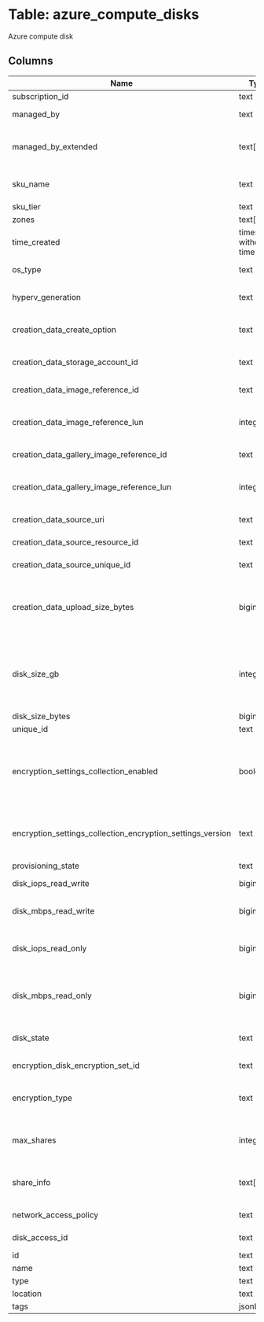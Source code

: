 
# Table: azure_compute_disks
Azure compute disk
## Columns
| Name        | Type           | Description  |
| ------------- | ------------- | -----  |
|subscription_id|text|Azure subscription id|
|managed_by|text|A relative URI containing the ID of the VM that has the disk attached|
|managed_by_extended|text[]|List of relative URIs containing the IDs of the VMs that have the disk attached maxShares should be set to a value greater than one for disks to allow attaching them to multiple VMs|
|sku_name|text|The sku name Possible values include: 'StandardLRS', 'PremiumLRS', 'StandardSSDLRS', 'UltraSSDLRS'|
|sku_tier|text|The sku tier|
|zones|text[]|The Logical zone list for Disk|
|time_created|timestamp without time zone|The time when the disk was created|
|os_type|text|The Operating System type Possible values include: 'Windows', 'Linux'|
|hyperv_generation|text|The hypervisor generation of the Virtual Machine Applicable to OS disks only Possible values include: 'V1', 'V2'|
|creation_data_create_option|text|This enumerates the possible sources of a disk's creation Possible values include: 'Empty', 'Attach', 'FromImage', 'Import', 'Copy', 'Restore', 'Upload'|
|creation_data_storage_account_id|text|Required if createOption is Import The Azure Resource Manager identifier of the storage account containing the blob to import as a disk|
|creation_data_image_reference_id|text|A relative uri containing either a Platform Image Repository or user image reference|
|creation_data_image_reference_lun|integer|If the disk is created from an image's data disk, this is an index that indicates which of the data disks in the image to use For OS disks, this field is null|
|creation_data_gallery_image_reference_id|text|A relative uri containing either a Platform Image Repository or user image reference|
|creation_data_gallery_image_reference_lun|integer|If the disk is created from an image's data disk, this is an index that indicates which of the data disks in the image to use For OS disks, this field is null|
|creation_data_source_uri|text|If createOption is Import, this is the URI of a blob to be imported into a managed disk|
|creation_data_source_resource_id|text|If createOption is Copy, this is the ARM id of the source snapshot or disk|
|creation_data_source_unique_id|text|If this field is set, this is the unique id identifying the source of this resource|
|creation_data_upload_size_bytes|bigint|If createOption is Upload, this is the size of the contents of the upload including the VHD footer This value should be between 20972032 (20 MiB + 512 bytes for the VHD footer) and 35183298347520 bytes (32 TiB + 512 bytes for the VHD footer)|
|disk_size_gb|integer|If creationDatacreateOption is Empty, this field is mandatory and it indicates the size of the disk to create If this field is present for updates or creation with other options, it indicates a resize Resizes are only allowed if the disk is not attached to a running VM, and can only increase the disk's size|
|disk_size_bytes|bigint|The size of the disk in bytes This field is read only|
|unique_id|text|Unique Guid identifying the resource|
|encryption_settings_collection_enabled|boolean|Set this flag to true and provide DiskEncryptionKey and optional KeyEncryptionKey to enable encryption Set this flag to false and remove DiskEncryptionKey and KeyEncryptionKey to disable encryption If EncryptionSettings is null in the request object, the existing settings remain unchanged|
|encryption_settings_collection_encryption_settings_version|text|Describes what type of encryption is used for the disks Once this field is set, it cannot be overwritten '10' corresponds to Azure Disk Encryption with AAD app'11' corresponds to Azure Disk Encryption|
|provisioning_state|text|The disk provisioning state|
|disk_iops_read_write|bigint|only settable for UltraSSD disks One operation can transfer between 4k and 256k bytes|
|disk_mbps_read_write|bigint|only settable for UltraSSD disks MBps means millions of bytes per second - MB here uses the ISO notation, of powers of 10|
|disk_iops_read_only|bigint|The total number of IOPS that will be allowed across all VMs mounting the shared disk as ReadOnly One operation can transfer between 4k and 256k bytes|
|disk_mbps_read_only|bigint|The total throughput (MBps) that will be allowed across all VMs mounting the shared disk as ReadOnly MBps means millions of bytes per second - MB here uses the ISO notation, of powers of 10|
|disk_state|text|The state of the disk Possible values include: 'Unattached', 'Attached', 'Reserved', 'ActiveSAS', 'ReadyToUpload', 'ActiveUpload'|
|encryption_disk_encryption_set_id|text|ResourceId of the disk encryption set to use for enabling encryption at rest|
|encryption_type|text|Possible values include: 'EncryptionAtRestWithPlatformKey', 'EncryptionAtRestWithCustomerKey', 'EncryptionAtRestWithPlatformAndCustomerKeys'|
|max_shares|integer|The maximum number of VMs that can attach to the disk at the same time Value greater than one indicates a disk that can be mounted on multiple VMs at the same time|
|share_info|text[]|Details of the list of all VMs that have the disk attached maxShares should be set to a value greater than one for disks to allow attaching them to multiple VMs|
|network_access_policy|text|Possible values include: 'AllowAll', 'AllowPrivate', 'DenyAll'|
|disk_access_id|text|ARM id of the DiskAccess resource for using private endpoints on disks|
|id|text|Resource Id|
|name|text|Resource name|
|type|text|Resource type|
|location|text|Resource location|
|tags|jsonb|Resource tags|
